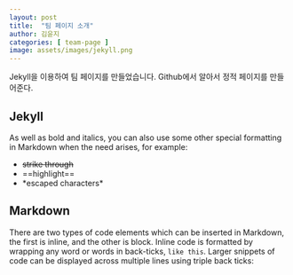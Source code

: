 ```yaml
---
layout: post
title:  "팀 페이지 소개"
author: 김윤지
categories: [ team-page ]
image: assets/images/jekyll.png
---
```


Jekyll을 이용하여 팀 페이지를 만들었습니다.
Github에서 알아서 정적 페이지를 만들어준다.


## Jekyll

As well as bold and italics, you can also use some other special formatting in Markdown when the need arises, for example:

+ ~~strike through~~
+ ==highlight==
+ \*escaped characters\*


## Markdown

There are two types of code elements which can be inserted in Markdown, the first is inline, and the other is block. Inline code is formatted by wrapping any word or words in back-ticks, `like this`. Larger snippets of code can be displayed across multiple lines using triple back ticks:
